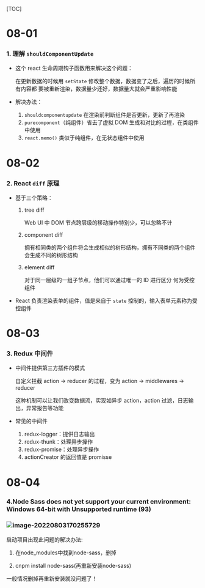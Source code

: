 [TOC]

# 08-01

### 1. 理解 `shouldComponentUpdate`

* 这个 react 生命周期钩子函数用来解决这个问题：

  在更新数据的时候用 `setState` 修改整个数据，数据变了之后，遍历的时候所有内容都 要被重新渲染，数据量少还好，数据量大就会严重影响性能

* 解决办法：

  1. `shouldcomponentupdate` 在渲染前判断组件是否更新，更新了再渲染
  2. `purecomponent`（纯组件）省去了虚拟 DOM 生成和对比的过程，在类组件中使用
  3. `react.memo()` 类似于纯组件，在无状态组件中使用



# 08-02

### 2. React `diff` 原理

* 基于三个策略： 

  1. tree diff

     Web UI 中 DOM 节点跨层级的移动操作特别少，可以忽略不计

  2. component diff

     拥有相同类的两个组件将会生成相似的树形结构，拥有不同类的两个组件会生成不同的树形结构

  3. element diff

     对于同一层级的一组子节点，他们可以通过唯一的 ID 进行区分 何为受控组件

* React 负责渲染表单的组件，值是来自于 `state` 控制的，输入表单元素称为受控组件




# 08-03

### 3. Redux 中间件

* 中间件提供第三方插件的模式

  自定义拦截 action -> reducer 的过程，变为 action -> middlewares -> reducer

  这种机制可以让我们改变数据流，实现如异步 action，action 过滤，日志输出，异常报告等功能

* 常见的中间件

  1. redux-logger：提供日志输出
  2. redux-thunk：处理异步操作
  3. redux-promise：处理异步操作
  4. actionCreator 的返回值是 promisse



# 08-04

### 4.Node Sass does not yet support your current environment: Windows 64-bit with Unsupported runtime (93)

### ![image-20220803170255729](C:\Users\Administrator\AppData\Roaming\Typora\typora-user-images\image-20220803170255729.png)

启动项目出现此问题的解决办法:

1. 在node_modules中找到node-sass，删掉

2. cnpm install node-sass(再重新安装node-sass)

一般情况删掉再重新安装就没问题了！

